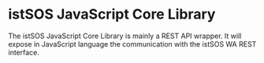 # istSOS JavaScript Core Library

The istSOS JavaScript Core Library is mainly a REST API wrapper. 
It will expose in JavaScript language the communication with the istSOS WA REST interface.
